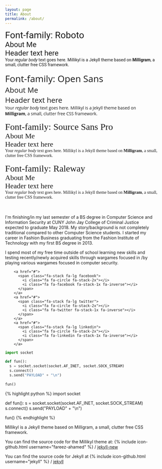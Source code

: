 ```yaml
---
layout: page
title: About
permalink: /about/
---
```


<div style="font-family: 'Roboto', serif;font-size: 30px;">Font-family: Roboto</div>
<div style="font-family: 'Roboto', serif;font-size: 24px;">About Me<br>Header text here</div>
<div style="font-family: 'Roboto', serif;">Your <em>regular body</em> text goes here.  Millikyl is a Jekyll theme based on <strong>Milligram</strong>, a small, clutter free CSS framework.</div>
<br>
<div style="font-family: 'Open Sans', serif;font-size: 30px;">Font-family: Open Sans</div>
<div style="font-family: 'Open Sans', serif;font-size: 24px;">About Me<br>Header text here</div>
<div style="font-family: 'Open Sans', serif;">Your <em>regular body</em> text goes here.  Millikyl is a Jekyll theme based on <strong>Milligram</strong>, a small, clutter free CSS framework.</div>
<br>
<div style="font-family: 'Source Sans Pro', serif;font-size: 30px;">Font-family: Source Sans Pro</div>
<div style="font-family: 'Source Sans Pro', serif;font-size: 24px;">About Me<br>Header text here</div>
<div style="font-family: 'Source Sans Pro', serif;">Your <em>regular body</em> text goes here.  Millikyl is a Jekyll theme based on <strong>Milligram</strong>, a small, clutter free CSS framework.</div>
<br>
<div style="font-family: 'Raleway', serif;font-size: 30px;">Font-family: Raleway</div>
<div style="font-family: 'Raleway', serif;font-size: 24px;">About Me<br>Header text here</div>
<div style="font-family: 'Raleway', serif;">Your <em>regular body</em> text goes here.  Millikyl is a Jekyll theme based on <strong>Milligram</strong>, a small, clutter free CSS framework.</div>
<br>
<br>

I'm finishing/in my last semester of a BS degree in Computer Science and Information Security at CUNY John Jay College of Criminal Justice expected to graduate May 2018.  My story/background is not completely traditional compared to other Computer Science students.  I started my career in Fashion Business graduating from the Fashion Institute of Technology with my first BS degree in 2013.

I spend most of my free time outside of school learning new skills and testing recently/newly acquired skills through wargames focused in /by playing various wargames focused in computer security.

        <a href="#">
          <span class="fa-stack fa-lg facebook">
            <i class="fa fa-circle fa-stack-2x"></i>
            <i class="fa fa-facebook fa-stack-1x fa-inverse"></i>
          </span>
        </a>
        <a href="#">
          <span class="fa-stack fa-lg twitter">
            <i class="fa fa-circle fa-stack-2x"></i>
            <i class="fa fa-twitter fa-stack-1x fa-inverse"></i>
          </span>
        </a>
        <a href="#">
          <span class="fa-stack fa-lg linkedin">
            <i class="fa fa-circle fa-stack-2x"></i>
            <i class="fa fa-linkedin fa-stack-1x fa-inverse"></i>
          </span>
        </a>

```python
import socket

def fun():
  s = socket.socket(socket.AF_INET, socket.SOCK_STREAM)
  s.connect()
  s.send("PAYLOAD" + "\n")
  
fun()
```

{% highlight python %}
import socket

def fun():
  s = socket.socket(socket.AF_INET, socket.SOCK_STREAM)
  s.connect()
  s.send("PAYLOAD" + "\n")
  
fun()
{% endhighlight %}

Millikyl is a Jekyll theme based on Milligram, a small, clutter free CSS framework.

You can find the source code for the Millikyl theme at:
{% include icon-github.html username="fareez-ahamed" %} /
[jekyll-new](https://github.com/fareez-ahamed/millikyl)

You can find the source code for Jekyll at
{% include icon-github.html username="jekyll" %} /
[jekyll](https://github.com/jekyll/jekyll)
